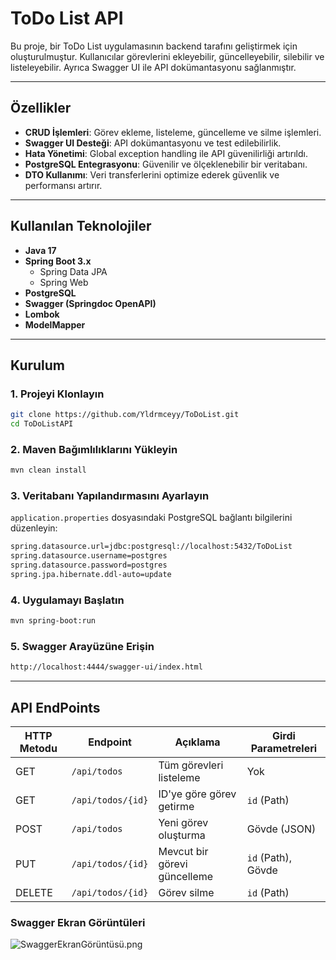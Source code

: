 # ToDo List API

Bu proje, bir ToDo List uygulamasının backend tarafını geliştirmek için oluşturulmuştur. Kullanıcılar görevlerini ekleyebilir, güncelleyebilir, silebilir ve listeleyebilir. Ayrıca Swagger UI ile API dokümantasyonu sağlanmıştır.

---

## Özellikler

- **CRUD İşlemleri**: Görev ekleme, listeleme, güncelleme ve silme işlemleri.
- **Swagger UI Desteği**: API dokümantasyonu ve test edilebilirlik.
- **Hata Yönetimi**: Global exception handling ile API güvenilirliği artırıldı.
- **PostgreSQL Entegrasyonu**: Güvenilir ve ölçeklenebilir bir veritabanı.
- **DTO Kullanımı**: Veri transferlerini optimize ederek güvenlik ve performansı artırır.

---

## Kullanılan Teknolojiler

- **Java 17**
- **Spring Boot 3.x**
    - Spring Data JPA
    - Spring Web
- **PostgreSQL**
- **Swagger (Springdoc OpenAPI)**
- **Lombok**
- **ModelMapper**

---

## Kurulum

### 1. Projeyi Klonlayın
```bash
git clone https://github.com/Yldrmceyy/ToDoList.git
cd ToDoListAPI
````

### 2. Maven Bağımlılıklarını Yükleyin
```bash
mvn clean install
````

### 3. Veritabanı Yapılandırmasını Ayarlayın
``application.properties`` dosyasındaki PostgreSQL bağlantı bilgilerini düzenleyin:

```bash
spring.datasource.url=jdbc:postgresql://localhost:5432/ToDoList
spring.datasource.username=postgres
spring.datasource.password=postgres
spring.jpa.hibernate.ddl-auto=update
````
### 4. Uygulamayı Başlatın
```bash
mvn spring-boot:run
````
### 5. Swagger Arayüzüne Erişin

```bash
http://localhost:4444/swagger-ui/index.html
````
---

## API EndPoints

| HTTP Metodu | Endpoint        | Açıklama                          | Girdi Parametreleri      |
|-------------|-----------------|----------------------------------|-------------------------|
| GET         | `/api/todos`    | Tüm görevleri listeleme           | Yok                     |
| GET         | `/api/todos/{id}` | ID'ye göre görev getirme          | `id` (Path)             |
| POST        | `/api/todos`    | Yeni görev oluşturma              | Gövde (JSON)            |
| PUT         | `/api/todos/{id}` | Mevcut bir görevi güncelleme       | `id` (Path), Gövde      |
| DELETE      | `/api/todos/{id}` | Görev silme                       | `id` (Path)             |

### Swagger Ekran Görüntüleri
![SwaggerEkranGörüntüsü.png](SwaggerEkranG%C3%B6r%C3%BCnt%C3%BCs%C3%BC.png)
